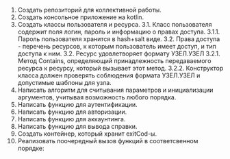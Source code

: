 1. Создать репозиторий для коллективной работы.
2. Создать консольное приложение на kotlin.
3. Создать классы пользователя и ресурса.
    3.1. Класс пользователя содержит поля логин, пароль и информацию о правах доступа.
        3.1.1. Пароль пользователя хранится в hash+salt виде.
        3.2. Права доступа - перечень ресурсов, к которым пользователь имеет доступ, и тип доступа к ним.
    3.2. Ресурс удовлетворяет формату УЗЕЛ.УЗЕЛ
        3.2.1. Метод Contains, определяющий принадлежность передаваемого ресурса к ресурсу, который вызывает этот метод.
        3.2.2. Конструктор класса должен проверять соблюдения формата УЗЕЛ.УЗЕЛ и допустимые шаблоны для узла.
4. Написать алгоритм для считывания параметров и инициализации аргументов, учитывая возможность любого порядка.
5. Написать функцию для аутентификации.
6. Написать функцию для авторизации.
7. Написать функцию для аккаунтинга.
8. Написать функцию для вывода справки.
9. Создать контейнер, который хранит exitCod-ы.
10. Реализовать поочередный вызов функций в соответсвенном порядке: